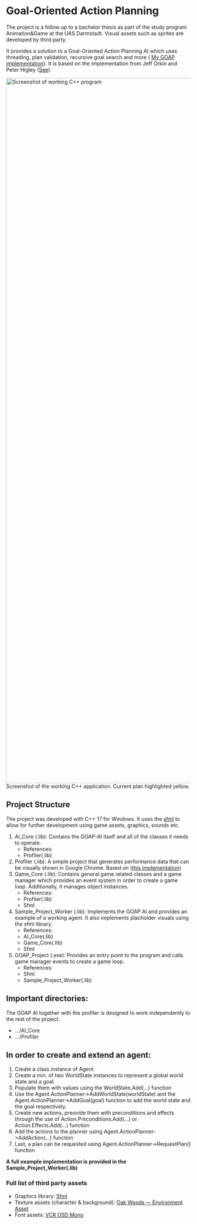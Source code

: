 # Goal-Oriented Action Planning
The project is a follow up to a bachelor thesis as part of the study program Animation&Game at the UAS Darmstadt. Visual assets such as sprites are developed by third party. 

It provides a solution to a Goal-Oriented Action Planning AI which uses threading, plan validation, recursive goal search and more ( [My GOAP implementation](https://yassineboutaouas.github.io/Portfolio/goap.html)).
It is based on the implementation from Jeff Orkin and Peter Higley ([See](https://www.gdcvault.com/play/1022019/Goal-Oriented-Action-Planning-Ten)).

<img width="1920" alt="Screenshot of working C++ program" src="https://github.com/YassineBoutaouas/GOAP_Project/assets/127434490/d06732b4-c663-4012-8f60-17ecd7e25b0b">
Screenshot of the working C++ application. Current plan highlighted yellow.

## Project Structure
The project was developed with C++ 17 for Windows. It uses the [sfml](https://www.sfml-dev.org/) to allow for further development using game assets, graphics, sounds etc.

1. AI_Core (.lib): Contains the GOAP-AI itself and all of the classes it needs to operate.
   - References:
    - Profiler(.lib)
2. Profiler (.lib): A simple project that generates performance data that can be visually shown in Google Chrome. Based on ([this implementation](https://gist.github.com/TheCherno/31f135eea6ee729ab5f26a6908eb3a5e))
3. Game_Core (.lib): Contains general game related classes and a game manager which provides an event system in order to create a game loop. Additionally, it manages object instances.
   - References:
    - Profiler(.lib)
    - Sfml
4. Sample_Project_Worker (.lib): Implements the GOAP AI and provides an example of a working agent. It also implements placholder visuals using the sfml library.
   - References:
    - AI_Core(.lib)
    - Game_Core(.lib)
    - Sfml
5. GOAP_Project (.exe): Provides an entry point to the program and calls game manager events to create a game loop.
   - References:
    - Sfml
    - Sample_Project_Worker(.lib)
  
  ## Important directories:
  The GOAP AI together with the profiler is designed to work independently to the rest of the project.

  - .../AI_Core
  - .../Profiler

## In order to create and extend an agent:

1. Create a class instance of Agent
2. Create a min. of two WorldState instances to represent a global world state and a goal.
3. Populate them with values using the WorldState.Add(...) function
4. Use the Agent.ActionPlanner->AddWorldState(worldState) and the Agent.ActionPlanner->AddGoal(goal) function to add the world state and the goal respectively.
5. Create new actions, preovide them with preconditions and effects through the use of Action.Preconditions.Add(...) or Action.Effects.Add(...) function
6. Add the actions to the planner using Agent.ActionPlanner->AddAction(...) function
7. Last, a plan can be requested using Agent.ActionPlanner->RequestPlan() function

**A full example implementation is provided in the Sample_Project_Worker(.lib)**

### Full list of third party assets

- Graphics library: [Sfml](https://www.sfml-dev.org/)
- Texture assets (character & background): [Oak Woods — Environment Asset](https://brullov.itch.io/oak-woods)
- Font assets: [VCR OSD Mono](https://www.dafont.com/de/vcr-osd-mono.font)
